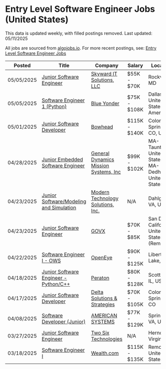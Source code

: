 # Entry Level Software Engineer Jobs (United States)

This data is updated weekly, with filled postings removed. Last updated: 05/11/2025

All jobs are sourced from [algojobs.io](https://algojobs.io/). For more recent postings, see: [Entry Level Software Engineer Jobs](https://algojobs.io/new-grad-swe)

| Posted | Title | Company | Salary | Location |
| --- | --- | --- | --- | --- |
| 05/05/2025 | [Junior Software Engineer](https://algojobs.io/jobs/3983782) | [Skyward IT Solutions, LLC](https://algojobs.io/company/skywarditsolutions/) | $55K - $70K | Rockville, MD |
| 05/05/2025 | [Software Engineer 1 (Python)](https://algojobs.io/jobs/3990208) | [Blue Yonder](https://algojobs.io/company/jda/) | $75K - $108K | Dallas, United States of America |
| 05/01/2025 | [Junior Software Developer](https://algojobs.io/jobs/3966120) | [Bowhead](https://algojobs.io/company/bowheaduicalaska/) | $115K - $140K | Colorado Springs, CO, US |
| 04/28/2025 | [Junior Embedded Software Engineer](https://algojobs.io/jobs/3926362) | [General Dynamics Mission Systems, Inc](https://algojobs.io/company/gdms/) | $99K - $102K | MA-Taunton, United States / MA-Dedham, United States |
| 04/23/2025 | [Junior Software/Modeling and Simulation](https://algojobs.io/jobs/3886091) | [Modern Technology Solutions, Inc.](https://algojobs.io/company/mtsi/) | N/A | Dahlgren, VA, US |
| 04/23/2025 | [Junior Software Engineer](https://algojobs.io/jobs/3874657) | [GOVX](https://algojobs.io/company/govx/) | $70K - $85K | San Diego, California, United States (Remote) |
| 04/22/2025 | [Software Engineer I - OWS](https://algojobs.io/jobs/3863474) | [OpenEye](https://algojobs.io/company/openeye/) | $90K - $125K | Liberty Lake, WA |
| 04/18/2025 | [Junior Software Engineer - Python/C++](https://algojobs.io/jobs/3842687) | [Peraton](https://algojobs.io/company/peraton/) | $80K - $128K | Scott AFB, IL, US |
| 04/17/2025 | [Junior Software Developer](https://algojobs.io/jobs/3838431) | [Delta Solutions & Strategies](https://algojobs.io/company/deltasands/) | $70K - $105K | Colorado Springs, CO |
| 04/08/2025 | [Software Developer (Junior)](https://algojobs.io/jobs/3732619) | [AMERICAN SYSTEMS](https://algojobs.io/company/americansystems/) | $77K - $129K | Springfield, VA, US |
| 03/27/2025 | [Junior Software Engineer](https://algojobs.io/jobs/3612452) | [Two Six Technologies](https://algojobs.io/company/twosixtechnologies/) | N/A | Herndon, Virginia |
| 03/18/2025 | [Software Engineer I](https://algojobs.io/jobs/3508845) | [Wealth.com](https://algojobs.io/company/wealthfinancialtechnologies/) | $115K - $135K | Remote, United States |